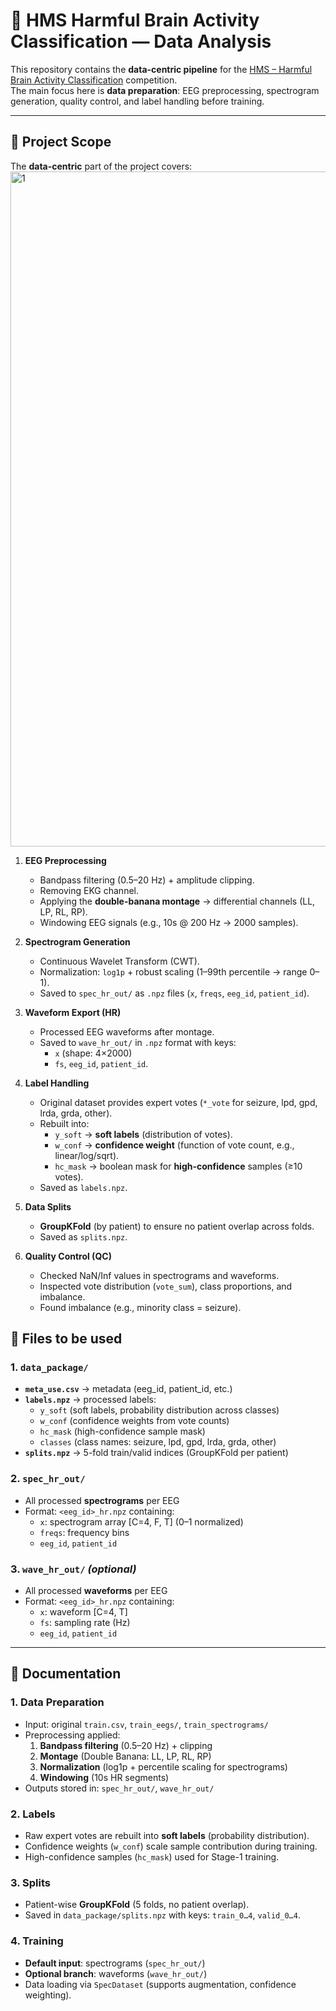 # 🧠 HMS Harmful Brain Activity Classification — Data Analysis

This repository contains the **data-centric pipeline** for the [HMS – Harmful Brain Activity Classification](https://www.kaggle.com/competitions/hms-harmful-brain-activity-classification) competition.  
The main focus here is **data preparation**: EEG preprocessing, spectrogram generation, quality control, and label handling before training.

---

## 📌 Project Scope
The **data-centric** part of the project covers:
<img width="1920" height="1080" alt="1" src="https://github.com/user-attachments/assets/d280f584-e840-4201-8e9f-d9e3c5803c96" />

1. **EEG Preprocessing**  
   - Bandpass filtering (0.5–20 Hz) + amplitude clipping.  
   - Removing EKG channel.  
   - Applying the **double-banana montage** → differential channels (LL, LP, RL, RP).  
   - Windowing EEG signals (e.g., 10s @ 200 Hz → 2000 samples).  

2. **Spectrogram Generation**  
   - Continuous Wavelet Transform (CWT).  
   - Normalization: `log1p` + robust scaling (1–99th percentile → range 0–1).  
   - Saved to `spec_hr_out/` as `.npz` files (`x`, `freqs`, `eeg_id`, `patient_id`).  

3. **Waveform Export (HR)**  
   - Processed EEG waveforms after montage.  
   - Saved to `wave_hr_out/` in `.npz` format with keys:  
     - `x` (shape: 4×2000)  
     - `fs`, `eeg_id`, `patient_id`.  

4. **Label Handling**  
   - Original dataset provides expert votes (`*_vote` for seizure, lpd, gpd, lrda, grda, other).  
   - Rebuilt into:  
     - `y_soft` → **soft labels** (distribution of votes).  
     - `w_conf` → **confidence weight** (function of vote count, e.g., linear/log/sqrt).  
     - `hc_mask` → boolean mask for **high-confidence** samples (≥10 votes).  
   - Saved as `labels.npz`.  

5. **Data Splits**  
   - **GroupKFold** (by patient) to ensure no patient overlap across folds.  
   - Saved as `splits.npz`.
  

6. **Quality Control (QC)**  
   - Checked NaN/Inf values in spectrograms and waveforms.  
   - Inspected vote distribution (`vote_sum`), class proportions, and imbalance.  
   - Found imbalance (e.g., minority class = seizure).  

## 📂 Files to be used

### 1. `data_package/`
- **`meta_use.csv`** → metadata (eeg_id, patient_id, etc.)
- **`labels.npz`** → processed labels:
  - `y_soft` (soft labels, probability distribution across classes)  
  - `w_conf` (confidence weights from vote counts)  
  - `hc_mask` (high-confidence sample mask)  
  - `classes` (class names: seizure, lpd, gpd, lrda, grda, other)  
- **`splits.npz`** → 5-fold train/valid indices (GroupKFold per patient)

### 2. `spec_hr_out/`
- All processed **spectrograms** per EEG  
- Format: `<eeg_id>_hr.npz` containing:
  - `x`: spectrogram array [C=4, F, T] (0–1 normalized)  
  - `freqs`: frequency bins  
  - `eeg_id`, `patient_id`  

### 3. `wave_hr_out/` *(optional)*
- All processed **waveforms** per EEG  
- Format: `<eeg_id>_hr.npz` containing:
  - `x`: waveform [C=4, T]  
  - `fs`: sampling rate (Hz)  
  - `eeg_id`, `patient_id`  

---

## 📘 Documentation

### 1. Data Preparation
- Input: original `train.csv`, `train_eegs/`, `train_spectrograms/`  
- Preprocessing applied:
  1. **Bandpass filtering** (0.5–20 Hz) + clipping  
  2. **Montage** (Double Banana: LL, LP, RL, RP)  
  3. **Normalization** (log1p + percentile scaling for spectrograms)  
  4. **Windowing** (10s HR segments)  
- Outputs stored in: `spec_hr_out/`, `wave_hr_out/`

### 2. Labels
- Raw expert votes are rebuilt into **soft labels** (probability distribution).  
- Confidence weights (`w_conf`) scale sample contribution during training.  
- High-confidence samples (`hc_mask`) used for Stage-1 training.

### 3. Splits
- Patient-wise **GroupKFold** (5 folds, no patient overlap).  
- Saved in `data_package/splits.npz` with keys: `train_0…4`, `valid_0…4`.

### 4. Training
- **Default input**: spectrograms (`spec_hr_out/`)  
- **Optional branch**: waveforms (`wave_hr_out/`)  
- Data loading via `SpecDataset` (supports augmentation, confidence weighting).  
